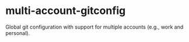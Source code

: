 # multi-account-gitconfig
Global git configuration with support for multiple accounts (e.g., work and personal).
